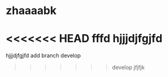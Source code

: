 # zhaaaabk
<<<<<<< HEAD
fffd
hjjjdjfgjfd
=======
hjjjdjfgjfd
add branch develop
>>>>>>> develop
jfjfjk
